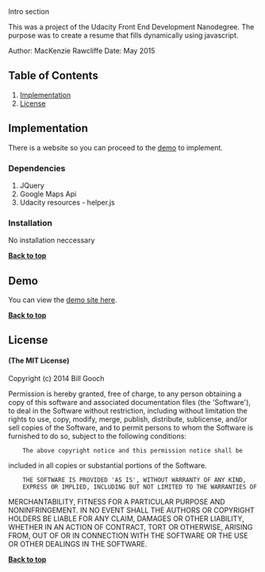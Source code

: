 Intro section

This was a project of the Udacity Front End Development Nanodegree. The purpose was to create a resume that fills dynamically using javascript.

Author: MacKenzie Rawcliffe
Date: May 2015

## Table of Contents

1. [Implementation](#implementation)
1. [License](#license)


## Implementation

There is a website so you can proceed to the [demo](#demo) to implement.

### Dependencies

1. JQuery
2. Google Maps Api
3. Udacity resources - helper.js

### Installation

No installation neccessary


**[Back to top](#table-of-contents)**

## Demo

You can view the [demo site here](http://kenziejoy.github.io/frontend-nanodegree-resume/).

**[Back to top](#table-of-contents)**


## License

#### (The MIT License)

Copyright (c) 2014 Bill Gooch

Permission is hereby granted, free of charge, to any person obtaining
a copy of this software and associated documentation files (the
'Software'), to deal in the Software without restriction, including
without limitation the rights to use, copy, modify, merge, publish,
		distribute, sublicense, and/or sell copies of the Software, and to
permit persons to whom the Software is furnished to do so, subject to
the following conditions:

		The above copyright notice and this permission notice shall be
included in all copies or substantial portions of the Software.

		THE SOFTWARE IS PROVIDED 'AS IS', WITHOUT WARRANTY OF ANY KIND,
		EXPRESS OR IMPLIED, INCLUDING BUT NOT LIMITED TO THE WARRANTIES OF
MERCHANTABILITY, FITNESS FOR A PARTICULAR PURPOSE AND NONINFRINGEMENT.
		IN NO EVENT SHALL THE AUTHORS OR COPYRIGHT HOLDERS BE LIABLE FOR ANY
CLAIM, DAMAGES OR OTHER LIABILITY, WHETHER IN AN ACTION OF CONTRACT,
		TORT OR OTHERWISE, ARISING FROM, OUT OF OR IN CONNECTION WITH THE
SOFTWARE OR THE USE OR OTHER DEALINGS IN THE SOFTWARE.

**[Back to top](#table-of-contents)**
